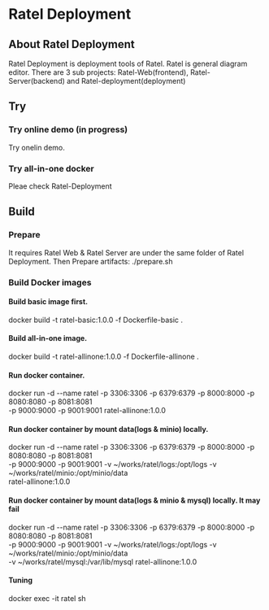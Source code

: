# Ratel Deployment

## About Ratel Deployment

Ratel Deployment is deployment tools of Ratel. Ratel is general diagram editor. There are 3 sub projects: Ratel-Web(frontend), Ratel-Server(backend) and Ratel-deployment(deployment)

## Try

### Try online demo (in progress)

Try onelin demo.

### Try all-in-one docker

Pleae check Ratel-Deployment

## Build

### Prepare

It requires Ratel Web & Ratel Server are under the same folder of Ratel Deployment.
Then Prepare artifacts: ./prepare.sh

### Build Docker images

#### Build basic image first.

docker build -t ratel-basic:1.0.0 -f Dockerfile-basic .

#### Build all-in-one image.

docker build -t ratel-allinone:1.0.0 -f Dockerfile-allinone .

#### Run docker container.

docker run -d --name ratel -p 3306:3306 -p 6379:6379 -p 8000:8000 -p 8080:8080 -p 8081:8081 \
    -p 9000:9000 -p 9001:9001 ratel-allinone:1.0.0

#### Run docker container by mount data(logs & minio) locally.

docker run -d --name ratel -p 3306:3306 -p 6379:6379 -p 8000:8000 -p 8080:8080 -p 8081:8081 \
    -p 9000:9000 -p 9001:9001 -v ~/works/ratel/logs:/opt/logs -v ~/works/ratel/minio:/opt/minio/data \
    ratel-allinone:1.0.0

#### Run docker container by mount data(logs & minio & mysql) locally. It may fail

docker run -d --name ratel -p 3306:3306 -p 6379:6379 -p 8000:8000 -p 8080:8080 -p 8081:8081 \
    -p 9000:9000 -p 9001:9001 -v ~/works/ratel/logs:/opt/logs -v ~/works/ratel/minio:/opt/minio/data \
    -v ~/works/ratel/mysql:/var/lib/mysql  ratel-allinone:1.0.0

#### Tuning

docker exec -it ratel sh
